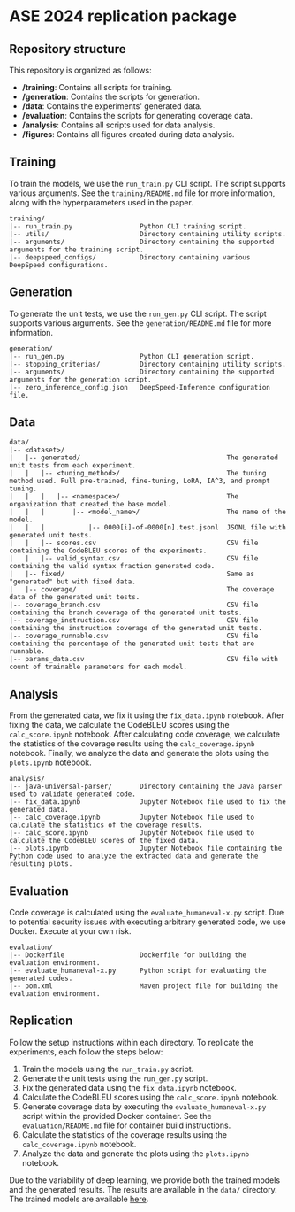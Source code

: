 # ASE 2024 replication package


## Repository structure

This repository is organized as follows:
- **/training**: Contains all scripts for training.
- **/generation**: Contains the scripts for generation.
- **/data**: Contains the experiments' generated data.
- **/evaluation**: Contains the scripts for generating coverage data.
- **/analysis**: Contains all scripts used for data analysis.
- **/figures**: Contains all figures created during data analysis.


## Training
To train the models, we use the `run_train.py` CLI script. The script supports various arguments. See the `training/README.md` file for more information, along with the hyperparameters used in the paper.

```
training/
|-- run_train.py                 Python CLI training script.
|-- utils/                       Directory containing utility scripts.
|-- arguments/                   Directory containing the supported arguments for the training script.
|-- deepspeed_configs/           Directory containing various DeepSpeed configurations.
````


## Generation
To generate the unit tests, we use the `run_gen.py` CLI script. The script supports various arguments. See the `generation/README.md` file for more information.
```
generation/
|-- run_gen.py                   Python CLI generation script.
|-- stopping_criterias/          Directory containing utility scripts.
|-- arguments/                   Directory containing the supported arguments for the generation script.
|-- zero_inference_config.json   DeepSpeed-Inference configuration file.
````


## Data
```
data/
|-- <dataset>/
|   |-- generated/                                     The generated unit tests from each experiment.
|   |   |-- <tuning_method>/                           The tuning method used. Full pre-trained, fine-tuning, LoRA, IA^3, and prompt tuning.
|   |   |   |-- <namespace>/                           The organization that created the base model.
|   |   |       |-- <model_name>/                      The name of the model.
|   |   |           |-- 0000[i]-of-0000[n].test.jsonl  JSONL file with generated unit tests.
|   |   |-- scores.csv                                 CSV file containing the CodeBLEU scores of the experiments.
|   |   |-- valid_syntax.csv                           CSV file containing the valid syntax fraction generated code.
|   |-- fixed/                                         Same as "generated" but with fixed data.
|   |-- coverage/                                      The coverage data of the generated unit tests.
|-- coverage_branch.csv                                CSV file containing the branch coverage of the generated unit tests.
|-- coverage_instruction.csv                           CSV file containing the instruction coverage of the generated unit tests.
|-- coverage_runnable.csv                              CSV file containing the percentage of the generated unit tests that are runnable.
|-- params_data.csv                                    CSV file with count of trainable parameters for each model.
```


## Analysis
From the generated data, we fix it using the `fix_data.ipynb` notebook. After fixing the data, we calculate the CodeBLEU scores using the `calc_score.ipynb` notebook. After calculating code coverage, we calculate the statistics of the coverage results using the `calc_coverage.ipynb` notebook. Finally, we analyze the data and generate the plots using the `plots.ipynb` notebook.
```
analysis/
|-- java-universal-parser/       Directory containing the Java parser used to validate generated code.
|-- fix_data.ipynb               Jupyter Notebook file used to fix the generated data.
|-- calc_coverage.ipynb          Jupyter Notebook file used to calculate the statistics of the coverage results.
|-- calc_score.ipynb             Jupyter Notebook file used to calculate the CodeBLEU scores of the fixed data.
|-- plots.ipynb                  Jupyter Notebook file containing the Python code used to analyze the extracted data and generate the resulting plots.
```

## Evaluation
Code coverage is calculated using the `evaluate_humaneval-x.py` script. Due to potential security issues with executing arbitrary generated code, we use Docker. Execute at your own risk.
````
evaluation/
|-- Dockerfile                   Dockerfile for building the evaluation environment.
|-- evaluate_humaneval-x.py      Python script for evaluating the generated codes.
|-- pom.xml                      Maven project file for building the evaluation environment.
````

## Replication
Follow the setup instructions within each directory. To replicate the experiments, each follow the steps below:

1. Train the models using the `run_train.py` script.
2. Generate the unit tests using the `run_gen.py` script.
3. Fix the generated data using the `fix_data.ipynb` notebook.
4. Calculate the CodeBLEU scores using the `calc_score.ipynb` notebook.
5. Generate coverage data by executing the `evaluate_humaneval-x.py` script within the provided Docker container. See the `evaluation/README.md` file for container build instructions.
6. Calculate the statistics of the coverage results using the `calc_coverage.ipynb` notebook.
5. Analyze the data and generate the plots using the `plots.ipynb` notebook.

Due to the variability of deep learning, we provide both the trained models and the generated results. The results are available in the `data/` directory. The trained models are available [here](https://huggingface.co/fals3/peft-unit-test-generation-experiments). 